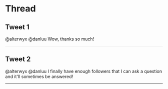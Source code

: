 # Thread

## Tweet 1

@alterwyx @danluu Wow, thanks so much!

---

## Tweet 2

@alterwyx @danluu I finally have enough followers that I can ask a question and it'll sometimes be answered!

---

